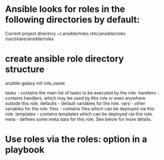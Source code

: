 # Ansible looks for roles in the following directories by default:
Current project directory
~/.ansible/roles
/etc/ansible/roles
/usr/share/ansible/roles

# create ansible role directory structure
ansible-galaxy init role_name


tasks - contains the main list of tasks to be executed by the role.
handlers - contains handlers, which may be used by this role or even anywhere outside this role.
defaults - default variables for the role.
vars - other variables for the role.
files - contains files which can be deployed via this role.
templates - contains templates which can be deployed via this role.
meta - defines some meta data for this role. See below for more details.

# Use roles via the roles: option in a playbook

